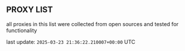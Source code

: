## PROXY LIST

all proxies in this list were collected from open sources and tested for functionality

last update: `2025-03-23 21:36:22.210007+00:00` UTC